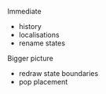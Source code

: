 Immediate

- history
- localisations
- rename states

Bigger picture

- redraw state boundaries
- pop placement

